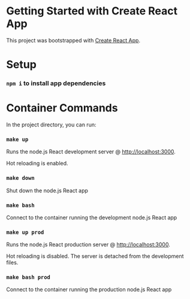 # Getting Started with Create React App

This project was bootstrapped with [Create React App](https://github.com/facebook/create-react-app).

# Setup
### `npm i` to install app dependencies

# Container Commands

In the project directory, you can run:

### `make up`
Runs the node.js React development server @ [http://localhost:3000](http://localhost:3000).

Hot reloading is enabled.

### `make down`
Shut down the node.js React app

### `make bash`
Connect to the container running the development node.js React app

### `make up prod`
Runs the node.js React production server @ [http://localhost:3000](http://localhost:3000).

Hot reloading is disabled.  The server is detached from the development files.

### `make bash prod`
Connect to the container running the production node.js React app
